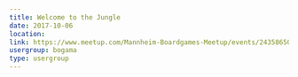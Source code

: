 ```yaml
---
title: Welcome to the Jungle
date: 2017-10-06
location: 
link: https://www.meetup.com/Mannheim-Boardgames-Meetup/events/243586502/
usergroup: bogama
type: usergroup
---
```

